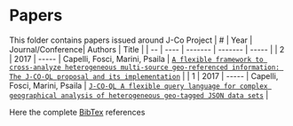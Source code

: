 # Papers
This folder contains papers issued around J-Co Project
| #  | Year | Journal/Conference| Authors | Title |
| -- | ---- | ------- | ------- | ----- |
| 2 | 2017 | ----- | Capelli, Fosci, Marini, Psaila | [`A flexible framework to cross-analyze heterogeneous multi-source geo-referenced information: The J-CO-QL proposal and its implementation`](/papers/paper2.pdf) |
| 1 | 2017 | ----- | Capelli, Fosci, Marini, Psaila | [`J-CO-QL A flexible query language for complex geographical analysis of heterogeneous geo-tagged JSON data sets`](/papers/J-CO-QL.A.flexible.query.language.for.complex.geographical.analysis.of.heterogeneous.geo-tagged.JSON.data.sets.pdf) |

Here the complete [BibTex](/papers/BibTex.tex) references


